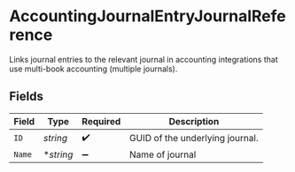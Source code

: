 # AccountingJournalEntryJournalReference

Links journal entries to the relevant journal in accounting integrations that use multi-book accounting (multiple journals).


## Fields

| Field                           | Type                            | Required                        | Description                     |
| ------------------------------- | ------------------------------- | ------------------------------- | ------------------------------- |
| `ID`                            | *string*                        | :heavy_check_mark:              | GUID of the underlying journal. |
| `Name`                          | **string*                       | :heavy_minus_sign:              | Name of journal                 |